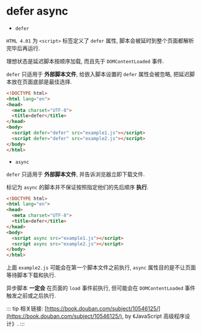 # defer async

- `defer`

`HTML 4.01` 为 `<script>` 标签定义了 `defer` 属性, 脚本会被延时到整个页面都解析完毕后再运行.

理想状态是延迟脚本按顺序加载, 而且先于 `DOMContentLoaded` 事件.

`defer` 只适用于 **外部脚本文件**, 给嵌入脚本设置的 `defer` 属性会被忽略, 把延迟脚本放在页面底部是最佳选择.

```html {8,9}
<!DOCTYPE html>
<html lang="en">
<head>
  <meta charset="UTF-8">
  <title>defer</title>
</head>
<body>
  <script defer="defer" src="example1.js"></script>
  <script defer="defer" src="example2.js"></script>
</body>
</html>
```

- `async`

`defer` 只适用于 **外部脚本文件**, 并告诉浏览器立即下载文件.

标记为 `async` 的脚本并不保证按照指定他们的先后顺序 **执行**.

```html {8,9}
<!DOCTYPE html>
<html lang="en">
<head>
  <meta charset="UTF-8">
  <title>defer</title>
</head>
<body>
  <script async src="example1.js"></script>
  <script async src="example2.js"></script>
</body>
</html>
```

上面 `example2.js` 可能会在第一个脚本文件之前执行, `async` 属性目的是不让页面等待脚本下载和执行.

异步脚本 **一定会** 在页面的 `load` 事件前执行, 但可能会在 `DOMContentLoaded` 事件触发之前或之后执行.

::: tip 相关链接:
[https://book.douban.com/subject/10546125/](https://book.douban.com/subject/10546125/), by 《JavaScript 高级程序设计》.
:::